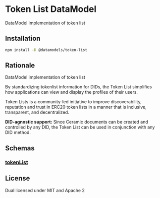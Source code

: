 # Token List DataModel

DataModel implementation of token list

## Installation

```sh
npm install -D @datamodels/token-list
```

## Rationale

DataModel implementation of token list

By standardizing tokenlist information for DIDs, the Token List simplifies how applications can view and display the profiles of their users.

Token Lists is a community-led initiative to improve discoverability, reputation and trust in ERC20 token lists in a manner that is inclusive, transparent, and decentralized.

**DID-agnostic support:** Since Ceramic documents can be created and controlled by any DID, the Token List can be used in conjunction with any DID method.

## Schemas

### [tokenList](./schemas/tokenList.json)

## License

Dual licensed under MIT and Apache 2
